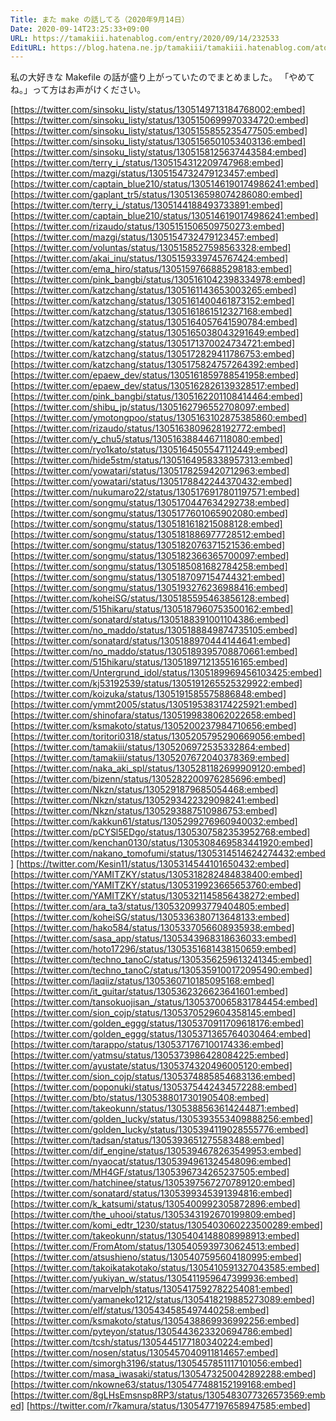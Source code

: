 ```yaml
---
Title: また make の話してる（2020年9月14日）
Date: 2020-09-14T23:25:33+09:00
URL: https://tamakiii.hatenablog.com/entry/2020/09/14/232533
EditURL: https://blog.hatena.ne.jp/tamakiii/tamakiii.hatenablog.com/atom/entry/26006613628011308
---
```


私の大好きな Makefile の話が盛り上がっていたのでまとめました。
「やめてね。」って方はお声がけください。

[https://twitter.com/sinsoku_listy/status/1305149713184768002:embed]
[https://twitter.com/sinsoku_listy/status/1305150699970334720:embed]
[https://twitter.com/sinsoku_listy/status/1305155855235477505:embed]
[https://twitter.com/sinsoku_listy/status/1305156501053403136:embed]
[https://twitter.com/sinsoku_listy/status/1305158125637443584:embed]
[https://twitter.com/terry_i_/status/1305154312209747968:embed]
[https://twitter.com/mazgi/status/1305154732479123457:embed]
[https://twitter.com/captain_blue210/status/1305146190174986241:embed]
[https://twitter.com/gaplant_tr5/status/1305136598074286080:embed]
[https://twitter.com/terry_i_/status/1305144188493733891:embed]
[https://twitter.com/captain_blue210/status/1305146190174986241:embed]
[https://twitter.com/rizaudo/status/1305151506509750273:embed]
[https://twitter.com/mazgi/status/1305154732479123457:embed]
[https://twitter.com/voluntas/status/1305158527598563328:embed]
[https://twitter.com/akai_inu/status/1305159339745767424:embed]
[https://twitter.com/ema_hiro/status/1305159766885298183:embed]
[https://twitter.com/pink_bangbi/status/1305161042398334978:embed]
[https://twitter.com/katzchang/status/1305161143653003265:embed]
[https://twitter.com/katzchang/status/1305161400461873152:embed]
[https://twitter.com/katzchang/status/1305161861512327168:embed]
[https://twitter.com/katzchang/status/1305164057641590784:embed]
[https://twitter.com/katzchang/status/1305165038043291649:embed]
[https://twitter.com/katzchang/status/1305171370024734721:embed]
[https://twitter.com/katzchang/status/1305172829411786753:embed]
[https://twitter.com/katzchang/status/1305175824757264392:embed]
[https://twitter.com/epaew_dev/status/1305161859788541958:embed]
[https://twitter.com/epaew_dev/status/1305162826139328517:embed]
[https://twitter.com/pink_bangbi/status/1305162201108414464:embed]
[https://twitter.com/shibu_jp/status/1305162796552708097:embed]
[https://twitter.com/ymotongpoo/status/1305163102875385860:embed]
[https://twitter.com/rizaudo/status/1305163809628192772:embed]
[https://twitter.com/y_chu5/status/1305163884467118080:embed]
[https://twitter.com/ryo1kato/status/1305164505547112449:embed]
[https://twitter.com/hide5stm/status/1305164958338957313:embed]
[https://twitter.com/yowatari/status/1305178259420712963:embed]
[https://twitter.com/yowatari/status/1305178842244370432:embed]
[https://twitter.com/nukumaro22/status/1305176917801197571:embed]
[https://twitter.com/songmu/status/1305170447634292738:embed]
[https://twitter.com/songmu/status/1305177601065902080:embed]
[https://twitter.com/songmu/status/1305181618215088128:embed]
[https://twitter.com/songmu/status/1305181886977728512:embed]
[https://twitter.com/songmu/status/1305182076371521536:embed]
[https://twitter.com/songmu/status/1305182366365700097:embed]
[https://twitter.com/songmu/status/1305185081682784258:embed]
[https://twitter.com/songmu/status/1305187097154744321:embed]
[https://twitter.com/songmu/status/1305193276236988416:embed]
[https://twitter.com/koheiSG/status/1305185595463856128:embed]
[https://twitter.com/515hikaru/status/1305187960753500162:embed]
[https://twitter.com/sonatard/status/1305188391001104386:embed]
[https://twitter.com/no_maddo/status/1305188849874735105:embed]
[https://twitter.com/sonatard/status/1305188970444144641:embed]
[https://twitter.com/no_maddo/status/1305189395708870661:embed]
[https://twitter.com/515hikaru/status/1305189712135516165:embed]
[https://twitter.com/Untergrund_idol/status/1305189969456103425:embed]
[https://twitter.com/kj53192539/status/1305191265525329922:embed]
[https://twitter.com/koizuka/status/1305191585575886848:embed]
[https://twitter.com/ymmt2005/status/1305195383174225921:embed]
[https://twitter.com/shinofara/status/1305199838062022658:embed]
[https://twitter.com/ksmakoto/status/1305200237984710656:embed]
[https://twitter.com/toritori0318/status/1305205795290669056:embed]
[https://twitter.com/tamakiii/status/1305206972535332864:embed]
[https://twitter.com/tamakiii/status/1305207672040378369:embed]
[https://twitter.com/naka_aki_spl/status/1305281182699909120:embed]
[https://twitter.com/bizenn/status/1305282200976285696:embed]
[https://twitter.com/Nkzn/status/1305291879685054468:embed]
[https://twitter.com/Nkzn/status/1305293422329098241:embed]
[https://twitter.com/Nkzn/status/1305293887510986753:embed]
[https://twitter.com/kakkun61/status/1305299276960940032:embed]
[https://twitter.com/pCYSl5EDgo/status/1305307582353952768:embed]
[https://twitter.com/kenchan0130/status/1305308469583441920:embed]
[https://twitter.com/nakano_tomofumi/status/1305314514624274432:embed]
[https://twitter.com/Kesin11/status/1305314544101650432:embed]
[https://twitter.com/YAMITZKY/status/1305318282484838400:embed]
[https://twitter.com/YAMITZKY/status/1305319923665653760:embed]
[https://twitter.com/YAMITZKY/status/1305321145856438272:embed]
[https://twitter.com/ara_ta3/status/1305320993779404805:embed]
[https://twitter.com/koheiSG/status/1305336380713648133:embed]
[https://twitter.com/hako584/status/1305337056608935938:embed]
[https://twitter.com/sasa_app/status/1305343968318636033:embed]
[https://twitter.com/hoto17296/status/1305351681438150659:embed]
[https://twitter.com/techno_tanoC/status/1305356259613241345:embed]
[https://twitter.com/techno_tanoC/status/1305359100172095490:embed]
[https://twitter.com/laqiiz/status/1305360710185095168:embed]
[https://twitter.com/it_guitar/status/1305362326623641601:embed]
[https://twitter.com/tansokuojisan_/status/1305370065831784454:embed]
[https://twitter.com/sion_cojp/status/1305370529604358145:embed]
[https://twitter.com/golden_eggg/status/1305370911709618176:embed]
[https://twitter.com/golden_eggg/status/1305371365764030464:embed]
[https://twitter.com/tarappo/status/1305371767100174336:embed]
[https://twitter.com/yatmsu/status/1305373986428084225:embed]
[https://twitter.com/ayustate/status/1305374320496005120:embed]
[https://twitter.com/sion_cojp/status/1305374885854683136:embed]
[https://twitter.com/poponuki/status/1305375442434572288:embed]
[https://twitter.com/bto/status/1305388017301905408:embed]
[https://twitter.com/takeokunn/status/1305388563614244871:embed]
[https://twitter.com/golden_lucky/status/1305393553409888256:embed]
[https://twitter.com/golden_lucky/status/1305394119028555776:embed]
[https://twitter.com/tadsan/status/1305393651275583488:embed]
[https://twitter.com/dif_engine/status/1305394678263549953:embed]
[https://twitter.com/nyaocat/status/1305394961324548096:embed]
[https://twitter.com/MH4GF/status/1305396734265237505:embed]
[https://twitter.com/hatchinee/status/1305397567270789120:embed]
[https://twitter.com/sonatard/status/1305399345391394816:embed]
[https://twitter.com/k_katsumi/status/1305400992305872896:embed]
[https://twitter.com/the_uhooi/status/1305343192670199809:embed]
[https://twitter.com/komi_edtr_1230/status/1305403060223500289:embed]
[https://twitter.com/takeokunn/status/1305404148808998913:embed]
[https://twitter.com/FromAtom/status/1305405939730624513:embed]
[https://twitter.com/atsushieno/status/1305407595604180995:embed]
[https://twitter.com/takoikatakotako/status/1305410591327043585:embed]
[https://twitter.com/yukiyan_w/status/1305411959647399936:embed]
[https://twitter.com/marvelph/status/1305417592782254081:embed]
[https://twitter.com/yamaneko1212/status/1305418219885273089:embed]
[https://twitter.com/elf/status/1305434585497440258:embed]
[https://twitter.com/ksmakoto/status/1305438869936992256:embed]
[https://twitter.com/pyteyon/status/1305443623320694786:embed]
[https://twitter.com/tcsh/status/1305445177180340224:embed]
[https://twitter.com/nosen/status/1305457040911814657:embed]
[https://twitter.com/simorgh3196/status/1305457851117101056:embed]
[https://twitter.com/masa_iwasaki/status/1305473250042892288:embed]
[https://twitter.com/nkowne63/status/1305477488152199168:embed]
[https://twitter.com/8gLHsEmsnsp8RP3/status/1305483077326573569:embed]
[https://twitter.com/r7kamura/status/1305477197658947585:embed]
